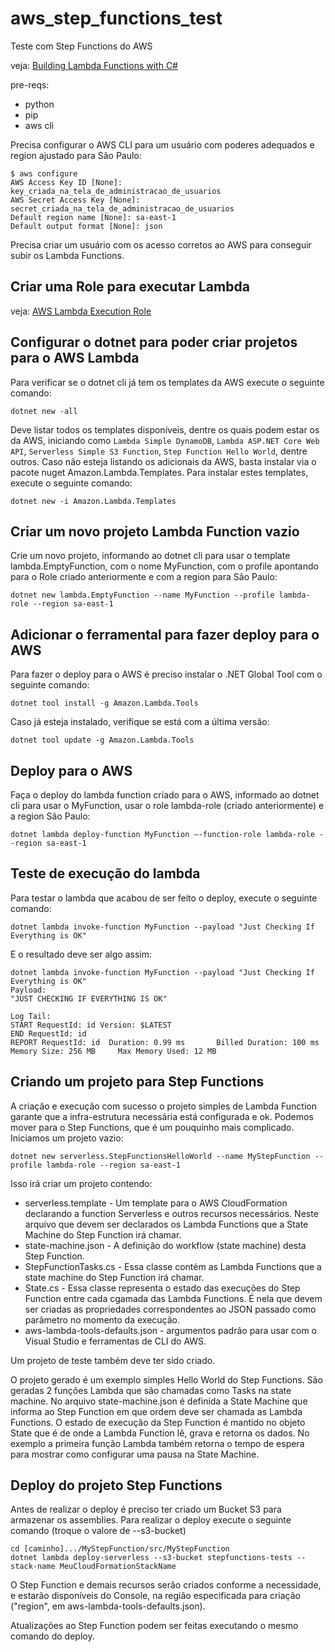 # aws_step_functions_test

Teste com Step Functions do AWS

veja: [Building Lambda Functions with C#](https://docs.aws.amazon.com/lambda/latest/dg/dotnet-programming-model.html)

pre-reqs:
- python
- pip
- aws cli

Precisa configurar o AWS CLI para um usuário com poderes adequados e region ajustado para São Paulo:

```code
$ aws configure
AWS Access Key ID [None]: key_criada_na_tela_de_administracao_de_usuarios
AWS Secret Access Key [None]: secret_criada_na_tela_de_administracao_de_usuarios
Default region name [None]: sa-east-1
Default output format [None]: json
```

Precisa criar um usuário com os acesso corretos ao AWS para conseguir subir os Lambda Functions.

## Criar uma Role para executar Lambda

veja: [AWS Lambda Execution Role](https://docs.aws.amazon.com/lambda/latest/dg/lambda-intro-execution-role.html_)

## Configurar o dotnet para poder criar projetos para o AWS Lambda

Para verificar se o dotnet cli já tem os templates da AWS execute o seguinte comando:

```console
dotnet new -all
```

Deve listar todos os templates disponíveis, dentre os quais podem estar os da AWS, iniciando como ```Lambda Simple DynamoDB```, ```Lambda ASP.NET Core Web API```, ```Serverless Simple S3 Function```, ```Step Function Hello World```, dentre outros. Caso não esteja listando os adicionais da AWS, basta instalar via o pacote nuget Amazon.Lambda.Templates. Para instalar estes templates, execute o seguinte comando:

```console
dotnet new -i Amazon.Lambda.Templates
```

## Criar um novo projeto Lambda Function vazio

Crie um novo projeto, informando ao dotnet cli para usar o template lambda.EmptyFunction, com o nome MyFunction, com o profile apontando para o Role criado anteriormente e com a region para São Paulo:

```console
dotnet new lambda.EmptyFunction --name MyFunction --profile lambda-role --region sa-east-1
```

## Adicionar o ferramental para fazer deploy para o AWS

Para fazer o deploy para o AWS é preciso instalar o .NET Global Tool com o seguinte comando:

```console
dotnet tool install -g Amazon.Lambda.Tools
```

Caso já esteja instalado, verifique se está com a última versão:

```console
dotnet tool update -g Amazon.Lambda.Tools
```

## Deploy para o AWS

Faça o deploy do lambda function criado para o AWS, informado ao dotnet cli para usar o MyFunction, usar o role lambda-role (criado anteriormente) e a region São Paulo:

```console
dotnet lambda deploy-function MyFunction –-function-role lambda-role --region sa-east-1
```

## Teste de execução do lambda

Para testar o lambda que acabou de ser feito o deploy, execute o seguinte comando:

```console
dotnet lambda invoke-function MyFunction --payload "Just Checking If Everything is OK"
```

E o resultado deve ser algo assim:

```console
dotnet lambda invoke-function MyFunction --payload "Just Checking If Everything is OK"
Payload:
"JUST CHECKING IF EVERYTHING IS OK"

Log Tail:
START RequestId: id Version: $LATEST
END RequestId: id
REPORT RequestId: id  Duration: 0.99 ms       Billed Duration: 100 ms         Memory Size: 256 MB     Max Memory Used: 12 MB
```

## Criando um projeto para Step Functions

A criação e execução com sucesso o projeto simples de Lambda Function garante que a infra-estrutura necessária está configurada e ok. Podemos mover para o Step Functions, que é um pouquinho mais complicado. Iniciamos um projeto vazio:

```console
dotnet new serverless.StepFunctionsHelloWorld --name MyStepFunction --profile lambda-role --region sa-east-1
```

Isso irá criar um projeto contendo:

* serverless.template - Um template para o AWS CloudFormation declarando a function Serverless e outros recursos necessários. Neste arquivo que devem ser declarados os Lambda Functions que a State Machine do Step Function irá chamar.
* state-machine.json - A definição do workflow (state machine) desta Step Function.
* StepFunctionTasks.cs - Essa classe contém as Lambda Functions que a state machine do Step Function irá chamar.
* State.cs - Essa classe representa o estado das execuções do Step Function entre cada cgamada das Lambda Functions. É nela que devem ser criadas as propriedades correspondentes ao JSON passado como parâmetro no momento da execução.
* aws-lambda-tools-defaults.json - argumentos padrão para usar com o Visual Studio e ferramentas de CLI do AWS.

Um projeto de teste também deve ter sido criado.

O projeto gerado é um exemplo simples Hello World do Step Functions. São geradas 2 funções Lambda que são chamadas como Tasks na state machine. No arquivo state-machine.json é definida a State Machine que informa ao Step Function em que ordem deve ser chamada as Lambda Functions. O estado de execução da Step Function é mantido no objeto State que é de onde a Lambda Function lê, grava e retorna os dados. No exemplo a primeira função Lambda também retorna o tempo de espera para mostrar como configurar uma pausa na State Machine.

## Deploy do projeto Step Functions

Antes de realizar o deploy é preciso ter criado um Bucket S3 para armazenar os assemblies. Para realizar o deploy execute o seguinte comando (troque o valore de --s3-bucket)

``` code
cd [caminho].../MyStepFunction/src/MyStepFunction
dotnet lambda deploy-serverless --s3-bucket stepfunctions-tests --stack-name MeuCloudFormationStackName
```

O Step Function e demais recursos serão criados conforme a necessidade, e estarão disponíveis do Console, na região especificada para criação ("region", em aws-lambda-tools-defaults.json).

Atualizações ao Step Function podem ser feitas executando o mesmo comando do deploy.
